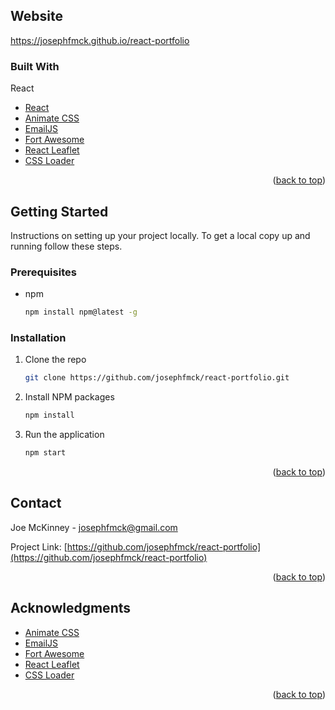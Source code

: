 ## Website
https://josephfmck.github.io/react-portfolio

### Built With

React
* [React](https://react.dev/)
* [Animate CSS](https://animate.style/)
* [EmailJS](https://www.emailjs.com)
* [Fort Awesome](https://fortawesome.com)
* [React Leaflet](https://www.npmjs.com/package/react-leaflet)
* [CSS Loader](https://www.npmjs.com/package/css-loader)


<p align="right">(<a href="#readme-top">back to top</a>)</p>

## Getting Started

Instructions on setting up your project locally.
To get a local copy up and running follow these steps.

### Prerequisites

* npm
  ```sh
  npm install npm@latest -g
  ```

### Installation

1. Clone the repo
   ```sh
   git clone https://github.com/josephfmck/react-portfolio.git
   ```
2. Install NPM packages
   ```sh
   npm install
   ```
3. Run the application
   ```sh
   npm start 
   ```


<p align="right">(<a href="#readme-top">back to top</a>)</p>

<!-- CONTACT -->
## Contact

Joe McKinney - josephfmck@gmail.com

Project Link: [https://github.com/josephfmck/react-portfolio](https://github.com/josephfmck/react-portfolio)

<p align="right">(<a href="#readme-top">back to top</a>)</p>

<!-- ACKNOWLEDGMENTS -->
## Acknowledgments

* [Animate CSS](https://animate.style/)
* [EmailJS](https://www.emailjs.com)
* [Fort Awesome](https://fortawesome.com)
* [React Leaflet](https://www.npmjs.com/package/react-leaflet)
* [CSS Loader](https://www.npmjs.com/package/css-loader)



<p align="right">(<a href="#readme-top">back to top</a>)</p>

